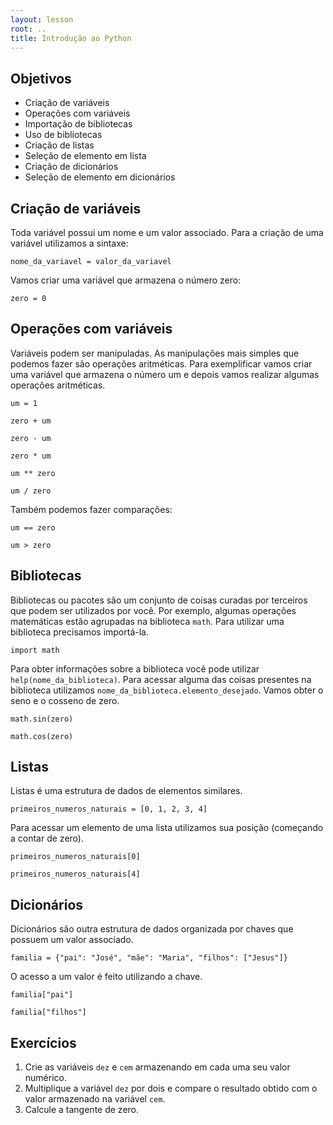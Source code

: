 ```yaml
---
layout: lesson
root: ..
title: Introdução ao Python
---
```


## Objetivos

- Criação de variáveis
- Operações com variáveis
- Importação de bibliotecas
- Uso de bibliotecas
- Criação de listas
- Seleção de elemento em lista
- Criação de dicionários
- Seleção de elemento em dicionários

## Criação de variáveis

Toda variável possui um nome e um valor associado. Para a criação de uma
variável utilizamos a sintaxe:

~~~
nome_da_variavel = valor_da_variavel
~~~

Vamos criar uma variável que armazena o número zero:


~~~
zero = 0
~~~

## Operações com variáveis

Variáveis podem ser manipuladas. As manipulações mais simples que
podemos fazer são operações aritméticas. Para exemplificar vamos
criar uma variável que armazena o número um e depois vamos realizar
algumas operações aritméticas.

~~~
um = 1
~~~
~~~
zero + um
~~~
~~~
zero - um
~~~
~~~
zero * um
~~~
~~~
um ** zero
~~~
~~~
um / zero
~~~

Também podemos fazer comparações:

~~~
um == zero
~~~
~~~
um > zero
~~~

## Bibliotecas

Bibliotecas ou pacotes são um conjunto de coisas curadas por terceiros que podem
ser utilizados por você. Por exemplo, algumas operações matemáticas estão
agrupadas na biblioteca `math`. Para utilizar uma biblioteca precisamos
importá-la.

~~~
import math
~~~

Para obter informações sobre a biblioteca você pode utilizar
`help(nome_da_biblioteca)`. Para acessar alguma das coisas presentes na
biblioteca utilizamos `nome_da_biblioteca.elemento_desejado`. Vamos obter o seno
e o cosseno de zero.

~~~
math.sin(zero)
~~~
~~~
math.cos(zero)
~~~

## Listas

Listas é uma estrutura de dados de elementos similares.

~~~
primeiros_numeros_naturais = [0, 1, 2, 3, 4]
~~~

Para acessar um elemento de uma lista utilizamos sua posição (começando a contar
de zero).

~~~
primeiros_numeros_naturais[0]
~~~
~~~
primeiros_numeros_naturais[4]
~~~

## Dicionários

Dicionários são outra estrutura de dados organizada por chaves que possuem um
valor associado.

~~~
familia = {"pai": "José", "mãe": "Maria", "filhos": ["Jesus"]}
~~~

O acesso a um valor é feito utilizando a chave.

~~~
familia["pai"]
~~~
~~~
familia["filhos"]
~~~

## Exercícios

1. Crie as variáveis `dez` e `cem` armazenando em cada uma seu valor numérico.
2. Multiplique a variável `dez` por dois e compare o resultado obtido com o valor armazenado na variável `cem`.
3. Calcule a tangente de zero.
